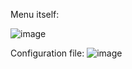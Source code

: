 Menu itself:

![image](https://user-images.githubusercontent.com/108416911/177013343-fa832a16-5169-4c46-8a54-17ebc256cd10.png)


Configuration file:
![image](https://user-images.githubusercontent.com/108416911/177013370-2a0adc3c-541b-42b5-9f63-67e4677f37d5.png)
